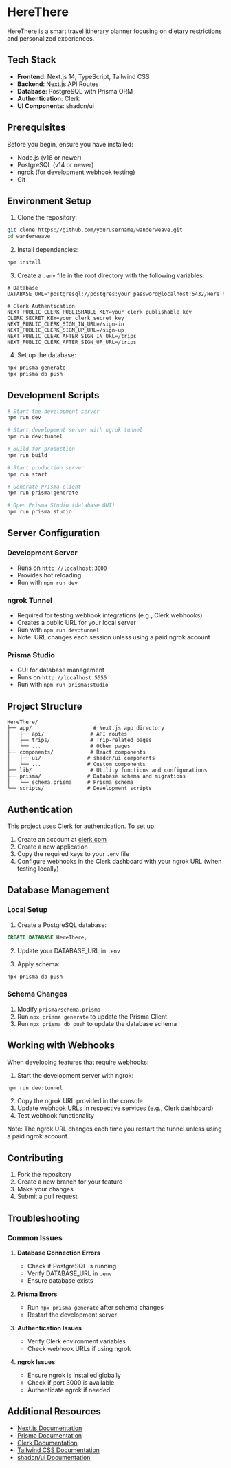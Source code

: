 # HereThere

HereThere is a smart travel itinerary planner focusing on dietary restrictions and personalized experiences.

## Tech Stack

- **Frontend**: Next.js 14, TypeScript, Tailwind CSS
- **Backend**: Next.js API Routes
- **Database**: PostgreSQL with Prisma ORM
- **Authentication**: Clerk
- **UI Components**: shadcn/ui

## Prerequisites

Before you begin, ensure you have installed:

- Node.js (v18 or newer)
- PostgreSQL (v14 or newer)
- ngrok (for development webhook testing)
- Git

## Environment Setup

1. Clone the repository:

```bash
git clone https://github.com/yourusername/wanderweave.git
cd wanderweave
```

2. Install dependencies:

```bash
npm install
```

3. Create a `.env` file in the root directory with the following variables:

```env
# Database
DATABASE_URL="postgresql://postgres:your_password@localhost:5432/HereThere"

# Clerk Authentication
NEXT_PUBLIC_CLERK_PUBLISHABLE_KEY=your_clerk_publishable_key
CLERK_SECRET_KEY=your_clerk_secret_key
NEXT_PUBLIC_CLERK_SIGN_IN_URL=/sign-in
NEXT_PUBLIC_CLERK_SIGN_UP_URL=/sign-up
NEXT_PUBLIC_CLERK_AFTER_SIGN_IN_URL=/trips
NEXT_PUBLIC_CLERK_AFTER_SIGN_UP_URL=/trips
```

4. Set up the database:

```bash
npx prisma generate
npx prisma db push
```

## Development Scripts

```bash
# Start the development server
npm run dev

# Start development server with ngrok tunnel
npm run dev:tunnel

# Build for production
npm run build

# Start production server
npm run start

# Generate Prisma client
npm run prisma:generate

# Open Prisma Studio (database GUI)
npm run prisma:studio
```

## Server Configuration

### Development Server

- Runs on `http://localhost:3000`
- Provides hot reloading
- Run with `npm run dev`

### ngrok Tunnel

- Required for testing webhook integrations (e.g., Clerk webhooks)
- Creates a public URL for your local server
- Run with `npm run dev:tunnel`
- Note: URL changes each session unless using a paid ngrok account

### Prisma Studio

- GUI for database management
- Runs on `http://localhost:5555`
- Run with `npm run prisma:studio`

## Project Structure

```
HereThere/
├── app/                    # Next.js app directory
│   ├── api/               # API routes
│   ├── trips/             # Trip-related pages
│   └── ...                # Other pages
├── components/            # React components
│   ├── ui/               # shadcn/ui components
│   └── ...               # Custom components
├── lib/                   # Utility functions and configurations
├── prisma/               # Database schema and migrations
│   └── schema.prisma     # Prisma schema
└── scripts/              # Development scripts
```

## Authentication

This project uses Clerk for authentication. To set up:

1. Create an account at [clerk.com](https://clerk.com)
2. Create a new application
3. Copy the required keys to your `.env` file
4. Configure webhooks in the Clerk dashboard with your ngrok URL (when testing locally)

## Database Management

### Local Setup

1. Create a PostgreSQL database:

```sql
CREATE DATABASE HereThere;
```

2. Update your DATABASE_URL in `.env`

3. Apply schema:

```bash
npx prisma db push
```

### Schema Changes

1. Modify `prisma/schema.prisma`
2. Run `npx prisma generate` to update the Prisma Client
3. Run `npx prisma db push` to update the database schema

## Working with Webhooks

When developing features that require webhooks:

1. Start the development server with ngrok:

```bash
npm run dev:tunnel
```

2. Copy the ngrok URL provided in the console
3. Update webhook URLs in respective services (e.g., Clerk dashboard)
4. Test webhook functionality

Note: The ngrok URL changes each time you restart the tunnel unless using a paid ngrok account.

## Contributing

1. Fork the repository
2. Create a new branch for your feature
3. Make your changes
4. Submit a pull request

## Troubleshooting

### Common Issues

1. **Database Connection Errors**

   - Check if PostgreSQL is running
   - Verify DATABASE_URL in `.env`
   - Ensure database exists

2. **Prisma Errors**

   - Run `npx prisma generate` after schema changes
   - Restart the development server

3. **Authentication Issues**

   - Verify Clerk environment variables
   - Check webhook URLs if using ngrok

4. **ngrok Issues**
   - Ensure ngrok is installed globally
   - Check if port 3000 is available
   - Authenticate ngrok if needed

## Additional Resources

- [Next.js Documentation](https://nextjs.org/docs)
- [Prisma Documentation](https://www.prisma.io/docs)
- [Clerk Documentation](https://clerk.com/docs)
- [Tailwind CSS Documentation](https://tailwindcss.com/docs)
- [shadcn/ui Documentation](https://ui.shadcn.com)
